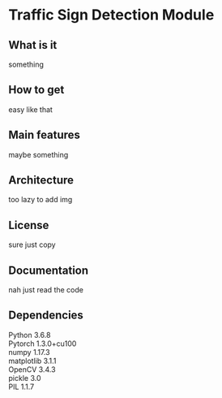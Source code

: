 # Traffic Sign Detection Module
## What is it  
something  
## How to get
easy like that  
## Main features
maybe something
## Architecture
too lazy to add img
## License
sure just copy
## Documentation
nah just read the code
## Dependencies
Python 3.6.8  
Pytorch 1.3.0+cu100  
numpy 1.17.3  
matplotlib  3.1.1  
OpenCV 3.4.3  
pickle 3.0  
PIL 1.1.7  
